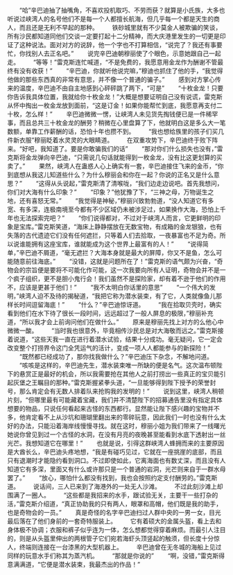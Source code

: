 　　“哈”辛巴迪抽了抽嘴角，不喜欢投机取巧、不劳而获？就算是小氏族，大多也听说过峡湾人的名号他们不是每一个人都擅长航海，但几乎每一个都是天生的商人，而且还是无利不早起的那种。
　　铁砂城里就有不少莫金人被欺骗的笑谈，所有沙民都知道同他们交谈一定要打起十二分精神，而大庆港里发生的一切更是印证了这种说法。面对对方的说辞，他一个字也不打算相信，“说完了？我还有事要忙，你找别人去正名吧。”
　　说完辛巴迪朝穆丽使了个眼色，示意她跟自己一起走。
　　“等等！”雷克斯连忙喊道，“不是免费的，我愿意用金龙作为酬谢不管最终有没有收获！”
　　“辛巴迪，你就听他说完嘛，”穆迪也抓住了他的手，“我觉得他做的那些东西真的非常有意思，并不像一个普通的骗子。”
　　感到对方掌心传来的温度，辛巴迪不由自主地感到心砰砰跳了两下，“可是”
　　“十枚金龙！只要你告诉我具体位置，我就给你十枚金龙！”大概是想要证明自己没有说谎，雷克斯从怀中掏出一枚金龙放到面前，“这是订金！如果你能帮忙到底，我愿意再支付二十枚，怎么样！”
　　辛巴迪微微一愣，让峡湾人未见货先掏钱便已是一件稀罕事，而且总共三十枚金龙的酬劳？稍微在心里盘算了下，他就明白这是多么大一笔数额，单靠工作薪酬的话，恐怕十年也攒不到。
　　“我也想给族里的孩子们买几件新衣服”穆丽眨着水灵灵的大眼睛道。
　　在双重攻势下，辛巴迪终于败下阵来。“好吧，我知道了。要是你敢骗我们的话”
　　“那对你们什么损失也没有，”雷克斯将金龙弹向辛巴迪，“只需说几句话就能得到一枚金龙，没有比这更划算的买卖了。”
　　果然，峡湾人在蛊惑人心上确实有一套，辛巴迪接住飞来的金币，“你到底想从我这儿知道些什么？为什么穆丽会和你在一起？你说的正名又是什么意思？”
　　“这得从头说起，”雷克斯清了清喉咙，“我们边走边说吧。首先我想问，你们对大海有什么印象？”
　　“印象？”他犹豫了下，“三神之母，万物诞生之地，还有喜怒无常。”
　　“我觉得是神秘，”穆丽兴致勃勃道，“没人知道它有多宽、有多深，连极南境至今都有不少区域仍未被涉足过，如果换作大海，恐怕上千年也无法探索完吧？”
　　“你们说得都对，不过对于峡湾人而言，它更鲜明的印象是宝库。”雷克斯笑道，“海床上静静摆放在无数宝物，有成箱的金龙银狼，也有失落的古代遗迹它们没有任何遮拦，只等着人们去拾取，一夜暴富也不足为奇。所以说谁能拥有这座宝库，谁就能成为这个世界上最富有的人！”
　　“说得简单，”辛巴迪不屑道，“毫无遮拦？大海本身就是最大的屏障，你又不是鱼，怎么可能随意前往海底。”
　　“没错，这就是问题所在了！”雷克斯的语气颇为兴奋，“奇物会的宗旨便是要将不可能化作可能，这一次我要向所有人证明，奇物会并不是一个疯子组织，更不是胆小鬼行会！我们虽然不是探险家，却有着不逊于他们的作用不，应该是更甚于他们！”
　　“我不太明白你话里的意思”
　　“一个伟大的发明，”峡湾人迫不及待的揭秘道，“我把它称为潜水装束，有了它，人类就像鱼儿那样长时间逗留海底！”
　　“什么？”辛巴迪惊讶道。
　　“我在拾取贝壳时，确实看到他们在水下待了很长一段时间，远远超过了一般人屏息的极限，”穆丽补充道，“所以我才会上前询问他们在做什么。”
　　原来是穆丽先找上对方的么他心中微微一酸。
　　“当时我也很意外，毕竟相传沙民总是对大海敬而远之。”雷克斯接着说道，“这些天我一直在进行着潜水试验，结果十分成功。毫无疑问，它一定会改变整个打捞界令这门全凭运气的活计，变成一项人人都能参与的新探险！”
　　“既然都已经成功了，那你找我做什么？”辛巴迪压下杂念，不解地问道。
　　“咳咳是这样的，辛巴迪先生，潜水装束唯一所缺的便是名气。这次温布顿陛下的悬赏正是最好的机会，所以我需要抢在其他人之前打捞出一些真正的宝贝能引起灰堡之王瞩目的那种。”雷克斯握紧拳头道，“一旦能够得到陛下授予的荣誉封号，那么肯定会有无数人排着队来抢购我的发明的！”
　　说到这里，峡湾人稍顿片刻，“但哪里最有可能藏着宝藏，我们并不清楚陛下的招募通告里没有指定具体想要的物品，只说任何看起来古怪的东西都行。显然能让陛下感兴趣的宝物并不多，他肯定看不上从沙坑和珊瑚里翻出来的零碎玩意，因此我们一时也没有什么太好的办法，只能沿着海岸线慢慢寻找。就在这时，穆丽小姐为我们带来了一线曙光她说你曾见到过一个古怪的水洞，在没有月亮的夜晚甚至能看到水底下透射出一丝光芒。我想知道它在哪里！”
　　也就是说，引得这群峡湾人蜂拥而来的主要原因是大酋长么，辛巴迪头疼地想，“我是有碰巧见过，它就在一座挑崖的底部，而且只有退潮时才能隐约看到洞口。不过即使如此，它离海面也有数丈深，而且没有人知道它有多深，里面又有什么或许那只是一个普通的岩洞，光芒则来自于一群水母罢了。”
　　“放心，哪怕什么都没有找到，我也会按照约定支付酬劳的。”雷克斯道。
　　说话间，三人已来到了海港外的一处无人沙滩。
　　不过此刻沙滩上却围满了一圈人。
　　“这些都是我招来的水手，跟试验无关，主要干一些打杂的活，”雷克斯介绍道，“真正协助我的只有两人，眼罩和高帽，他们既是我的助手，也是奇物会的一员。”
　　真是奇怪的名字辛巴迪扫过人群中央的一男一女，目光最后落在了他们身前的一套奇特服装上。
　　它有着硕大的金属头盔，看上去和身体极不协调；衣服和裤子似乎连为一体，怎么想都觉得穿着麻烦。而最引人注目的，则是从头盔里伸出的两根管子它们宛若海虾头顶竖起的触须，但长度十分惊人，终端则连接在一台漆黑的大型机器上。
　　辛巴迪曾在无冬城的海船上见过同样的玩意水手们称其为蒸汽机。
　　“那就是你说的”
　　“啊，没错，”雷克斯得意满满道，“它便是潜水装束，我最杰出的作品！”